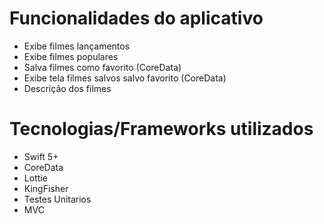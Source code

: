 # Funcionalidades do aplicativo
 - Exibe filmes lançamentos
 - Exibe filmes populares
 - Salva filmes como favorito (CoreData)
 - Exibe tela filmes salvos salvo favorito (CoreData)
 - Descrição dos filmes

# Tecnologias/Frameworks utilizados
 - Swift 5+
 - CoreData
 - Lottie
 - KingFisher
 - Testes Unitarios
 - MVC
 